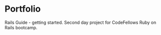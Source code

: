 Portfolio
=========

Rails Guide - getting started.  Second day project for CodeFellows Ruby on Rails bootcamp.
